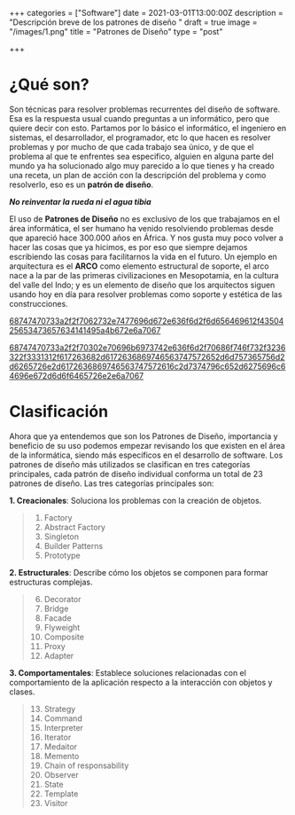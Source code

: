 +++
categories = ["Software"]
date = 2021-03-01T13:00:00Z
description = "Descripción breve de los patrones de diseño "
draft = true
image = "/images/1.png"
title = "Patrones de Diseño"
type = "post"

+++
# **¿Qué son?**

Son técnicas para resolver problemas recurrentes del diseño de software. Esa es la respuesta usual cuando preguntas a un informático, pero que quiere decir con esto. Partamos por lo básico el informático, el ingeniero en sistemas, el desarrollador, el programador, etc lo que hacen es resolver problemas y por mucho de que cada trabajo sea único, y de que el problema al que te enfrentes sea especifico, alguien en alguna parte del mundo ya ha solucionado algo muy parecido a lo que tienes y ha creado una receta, un plan de acción con la descripción del problema y como resolverlo, eso es un **patrón de diseño**.

**_No reinventar la rueda ni el agua tibia_**

  
El uso de **Patrones de Diseño** no es exclusivo de los que trabajamos en el área informática, el ser humano ha venido resolviendo problemas desde que apareció hace 300.000 años en África. Y nos gusta muy poco volver a hacer las cosas que ya hicimos, es por eso que siempre dejamos escribiendo las cosas para facilitarnos la vida en el futuro. Un ejemplo en arquitectura es el **ARCO** como elemento estructural de soporte, el arco nace a la par de las primeras civilizaciones en Mesopotamia, en la cultura del valle del Indo; y es un elemento de diseño que los arquitectos siguen usando hoy en día para resolver problemas como soporte y estética de las construcciones.

[68747470733a2f2f7062732e7477696d672e636f6d2f6d656469612f4350425653473657634141495a4b672e6a7067](https://camo.githubusercontent.com/077c4a2b209fe250d5bf507d6246c9f6710d59b2d23a6bd9aebf53db76f58516/68747470733a2f2f7062732e7477696d672e636f6d2f6d656469612f4350425653473657634141495a4b672e6a7067 "68747470733a2f2f7062732e7477696d672e636f6d2f6d656469612f4350425653473657634141495a4b672e6a7067")

[68747470733a2f2f70302e70696b6973742e636f6d2f70686f746f732f3236322f3331312f617263682d6172636869746563747572652d6d757365756d2d6265726e2d6172636869746563747572616c2d7374796c652d6275696c64696e672d6d6f6465726e2e6a7067](https://camo.githubusercontent.com/7466e259c18eea9e009e5cbfc89e05a45f8c86a1b8f21b69a59a8d3a573cfb2d/68747470733a2f2f70302e70696b6973742e636f6d2f70686f746f732f3236322f3331312f617263682d6172636869746563747572652d6d757365756d2d6265726e2d6172636869746563747572616c2d7374796c652d6275696c64696e672d6d6f6465726e2e6a7067 "68747470733a2f2f70302e70696b6973742e636f6d2f70686f746f732f3236322f3331312f617263682d6172636869746563747572652d6d757365756d2d6265726e2d6172636869746563747572616c2d7374796c652d6275696c64696e672d6d6f6465726e2e6a7067")

# Clasificación

Ahora que ya entendemos que son los Patrones de Diseño, importancia y beneficio de su uso podemos empezar revisando los que existen en el área de la informática, siendo más específicos en el desarrollo de software. Los patrones de diseño más utilizados se clasifican en tres categorías principales, cada patrón de diseño individual conforma un total de 23 patrones de diseño. Las tres categorías principales son:

**1. Creacionales**: Soluciona los problemas con la creación de objetos.

> 1. Factory
> 2. Abstract Factory
> 3. Singleton
> 4. Builder Patterns
> 5. Prototype

**2. Estructurales**: Describe cómo los objetos se componen para formar estructuras complejas.

>  6. Decorator
>  7. Bridge
>  8. Facade
>  9. Flyweight
> 10. Composite
> 11. Proxy
> 12. Adapter

**3. Comportamentales**: Establece soluciones relacionadas con el comportamiento de la aplicación respecto a la interacción con objetos y clases.

> 13. Strategy
> 14. Command
> 15. Interpreter
> 16. Iterator
> 17. Medaitor
> 18. Memento
> 19. Chain of responsability
> 20. Observer
> 21. State
> 22. Template
> 23. Visitor